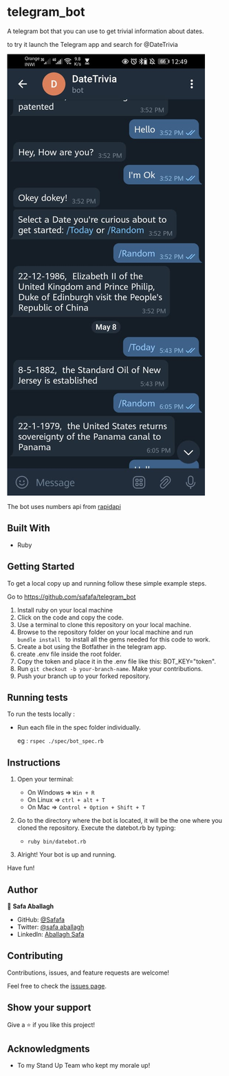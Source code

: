 # telegram_bot

A telegram bot that you can use to get trivial information about  dates. 

to try it launch the Telegram app and search for @DateTrivia


![screenshot](./img/screenshot.jpeg)

The bot uses numbers api from [rapidapi](https://rapidapi.com/divad12/api/numbers-1)

## Built With

- Ruby  

## Getting Started

To get a local copy up and running follow these simple example steps.

Go to https://github.com/safafa/telegram_bot

1. Install ruby on your local machine
2. Click on the code and copy the code.
3. Use a terminal to clone this repository on your local machine.
4. Browse to the repository folder on your local machine and run <code> bundle install </code> to install all the gems needed for this code to work.
5. Create a bot using the Botfather in the telegram app.
6. create .env file inside the root folder.
7. Copy the token and place it in the .env file like this: BOT_KEY="token".
8. Run <code>git checkout -b your-branch-name</code>. Make your contributions.
9. Push your branch up to your forked repository.

## Running tests

To run the tests locally :

- Run each file in the spec folder individually.

   eg : `rspec ./spec/bot_spec.rb` 


## Instructions

1) Open your terminal:
    - On Windows => <code>Win + R</code>
    - On Linux => <code>ctrl + alt + T</code>
    - On Mac => <code>Control + Option + Shift + T</code>

2) Go to the directory where the bot is located, it will be the one where you cloned the repository. Execute the datebot.rb by typing:
    - <code>ruby bin/datebot.rb</code>

3) Alright! Your bot is up and running.


Have fun!

## Author

👤 **Safa Aballagh**

- GitHub: [@Safafa](https://github.com/safafa)
- Twitter: [@safa aballagh](https://twitter.com/Aballagh_S)
- LinkedIn: [Aballagh Safa](https://www.linkedin.com/in/aballaghsafa/)

## Contributing

Contributions, issues, and feature requests are welcome!

Feel free to check the [issues page](https://github.com/safafa/telegram_bot/issues).

## Show your support

Give a ⭐️ if you like this project!

## Acknowledgments

- To my Stand Up Team who kept my morale up!
